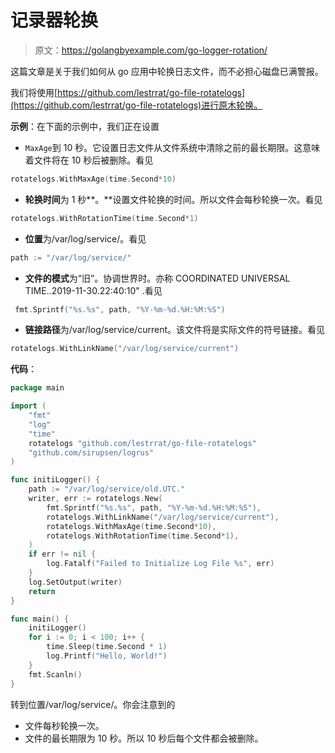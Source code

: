 # 记录器轮换

> 原文：<https://golangbyexample.com/go-logger-rotation/>

这篇文章是关于我们如何从 go 应用中轮换日志文件，而不必担心磁盘已满警报。

我们将使用[https://github.com/lestrrat/go-file-rotatelogs](https://github.com/lestrrat/go-file-rotatelogs)进行原木轮换。

**示例**：在下面的示例中，我们正在设置

*   `MaxAge`到 10 秒。它设置日志文件从文件系统中清除之前的最长期限。这意味着文件将在 10 秒后被删除。看见

```go
rotatelogs.WithMaxAge(time.Second*10)
```

*   **轮换时间**为 1 秒**。**设置文件轮换的时间。所以文件会每秒轮换一次。看见

```go
rotatelogs.WithRotationTime(time.Second*1)
```

*   **位置**为/var/log/service/。看见

```go
path := "/var/log/service/"
```

*   **文件的模式**为“旧”。协调世界时。亦称 COORDINATED UNIVERSAL TIME..2019-11-30.22:40:10" .看见

```go
 fmt.Sprintf("%s.%s", path, "%Y-%m-%d.%H:%M:%S")
```

*   **链接路径**为/var/log/service/current。该文件将是实际文件的符号链接。看见

```go
rotatelogs.WithLinkName("/var/log/service/current")
```

**代码**：

```go
package main

import (
    "fmt"
    "log"
    "time"
    rotatelogs "github.com/lestrrat/go-file-rotatelogs"
    "github.com/sirupsen/logrus"
)

func initiLogger() {
    path := "/var/log/service/old.UTC."
    writer, err := rotatelogs.New(
        fmt.Sprintf("%s.%s", path, "%Y-%m-%d.%H:%M:%S"),
        rotatelogs.WithLinkName("/var/log/service/current"),
        rotatelogs.WithMaxAge(time.Second*10),
        rotatelogs.WithRotationTime(time.Second*1),
    )
    if err != nil {
        log.Fatalf("Failed to Initialize Log File %s", err)
    }
    log.SetOutput(writer)
    return
}

func main() {
    initiLogger()
    for i := 0; i < 100; i++ {
        time.Sleep(time.Second * 1)
        log.Printf("Hello, World!")
    }
    fmt.Scanln()
}
```

转到位置/var/log/service/。你会注意到的

*   文件每秒轮换一次。
*   文件的最长期限为 10 秒。所以 10 秒后每个文件都会被删除。